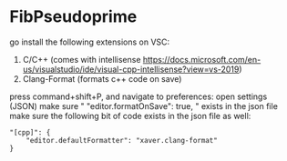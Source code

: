 # FibPseudoprime

go install the following extensions on VSC:
1) C/C++ (comes with intellisense https://docs.microsoft.com/en-us/visualstudio/ide/visual-cpp-intellisense?view=vs-2019)
2) Clang-Format (formats c++ code on save)

press command+shift+P, and navigate to preferences: open settings (JSON)
make sure " "editor.formatOnSave": true, " exists in the json file
make sure the following bit of code exists in the json file as well:

```
"[cpp]": {
    "editor.defaultFormatter": "xaver.clang-format"
}
```
